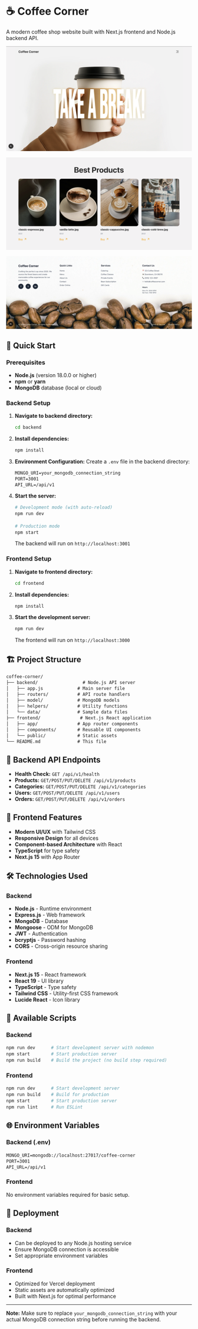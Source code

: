 # ☕ Coffee Corner

A modern coffee shop website built with Next.js frontend and Node.js backend API.

![Hero section](./image-1.png)

![Products](./image-2.png)

![Footer](./image-3.png)

## 🚀 Quick Start

### Prerequisites

- **Node.js** (version 18.0.0 or higher)
- **npm** or **yarn**
- **MongoDB** database (local or cloud)

### Backend Setup

1. **Navigate to backend directory:**

   ```bash
   cd backend
   ```

2. **Install dependencies:**

   ```bash
   npm install
   ```

3. **Environment Configuration:**
   Create a `.env` file in the backend directory:

   ```env
   MONGO_URI=your_mongodb_connection_string
   PORT=3001
   API_URL=/api/v1
   ```

4. **Start the server:**

   ```bash
   # Development mode (with auto-reload)
   npm run dev

   # Production mode
   npm start
   ```

   The backend will run on `http://localhost:3001`

### Frontend Setup

1. **Navigate to frontend directory:**

   ```bash
   cd frontend
   ```

2. **Install dependencies:**

   ```bash
   npm install
   ```

3. **Start the development server:**

   ```bash
   npm run dev
   ```

   The frontend will run on `http://localhost:3000`

## 🏗️ Project Structure

```
coffee-corner/
├── backend/                 # Node.js API server
│   ├── app.js             # Main server file
│   ├── routers/           # API route handlers
│   ├── model/             # MongoDB models
│   ├── helpers/           # Utility functions
│   └── data/              # Sample data files
├── frontend/               # Next.js React application
│   ├── app/               # App router components
│   ├── components/        # Reusable UI components
│   └── public/            # Static assets
└── README.md              # This file
```

## 🔧 Backend API Endpoints

- **Health Check:** `GET /api/v1/health`
- **Products:** `GET/POST/PUT/DELETE /api/v1/products`
- **Categories:** `GET/POST/PUT/DELETE /api/v1/categories`
- **Users:** `GET/POST/PUT/DELETE /api/v1/users`
- **Orders:** `GET/POST/PUT/DELETE /api/v1/orders`

## 🎨 Frontend Features

- **Modern UI/UX** with Tailwind CSS
- **Responsive Design** for all devices
- **Component-based Architecture** with React
- **TypeScript** for type safety
- **Next.js 15** with App Router

## 🛠️ Technologies Used

### Backend

- **Node.js** - Runtime environment
- **Express.js** - Web framework
- **MongoDB** - Database
- **Mongoose** - ODM for MongoDB
- **JWT** - Authentication
- **bcryptjs** - Password hashing
- **CORS** - Cross-origin resource sharing

### Frontend

- **Next.js 15** - React framework
- **React 19** - UI library
- **TypeScript** - Type safety
- **Tailwind CSS** - Utility-first CSS framework
- **Lucide React** - Icon library

## 📱 Available Scripts

### Backend

```bash
npm run dev      # Start development server with nodemon
npm start        # Start production server
npm run build    # Build the project (no build step required)
```

### Frontend

```bash
npm run dev      # Start development server
npm run build    # Build for production
npm start        # Start production server
npm run lint     # Run ESLint
```

## 🌐 Environment Variables

### Backend (.env)

```env
MONGO_URI=mongodb://localhost:27017/coffee-corner
PORT=3001
API_URL=/api/v1
```

### Frontend

No environment variables required for basic setup.

## 🚀 Deployment

### Backend

- Can be deployed to any Node.js hosting service
- Ensure MongoDB connection is accessible
- Set appropriate environment variables

### Frontend

- Optimized for Vercel deployment
- Static assets are automatically optimized
- Built with Next.js for optimal performance

---

**Note:** Make sure to replace `your_mongodb_connection_string` with your actual MongoDB connection string before running the backend.
